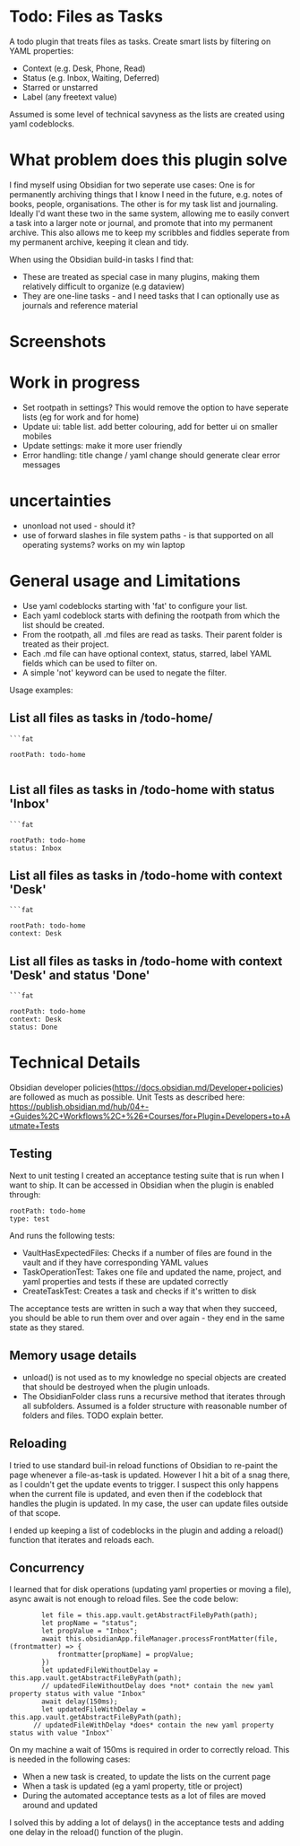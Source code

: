 
# Todo: Files as Tasks
A todo plugin that treats files as tasks. Create smart lists by filtering on YAML properties:
- Context (e.g. Desk, Phone, Read)
- Status (e.g. Inbox, Waiting, Deferred)
- Starred or unstarred
- Label (any freetext value) 

Assumed is some level of technical savyness as the lists are created using yaml codeblocks.

# What problem does this plugin solve
I find myself using Obsidian for two seperate use cases: One is for permanently archiving things that I know I need in the future, e.g. notes of books, people, organisations. The other is for my task list and journaling. Ideally I'd want these two in the same system, allowing me to easily convert a task into a larger note or journal, and promote that into my permanent archive. This also allows me to keep my scribbles and fiddles seperate from my permanent archive, keeping it clean and tidy.

When using the Obsidian build-in tasks I find that:
- These are treated as special case in many plugins, making them relatively difficult to organize (e.g dataview)
- They are one-line tasks - and I need tasks that I can optionally use as journals and reference material

# Screenshots

# Work in progress
- Set rootpath in settings? This would remove the option to have seperate lists (eg for work and for home)
- Update ui: table list. add better colouring, add for better ui on smaller mobiles
- Update settings: make it more user friendly
- Error handling: title change / yaml change should generate clear error messages

# uncertainties
- unonload not used - should it?
- use of forward slashes in file system paths - is that supported on all operating systems? works on my win laptop

# General usage and Limitations 

- Use yaml codeblocks starting with 'fat' to configure your list.
- Each yaml codeblock starts with defining the rootpath from which the list should be created.
- From the rootpath, all .md files are read as tasks. Their parent folder is treated as their project.
- Each .md file can have optional context, status, starred, label YAML fields which can be used to filter on.
- A simple 'not' keyword can be used to negate the filter.

Usage examples:

## List all files as tasks in /todo-home/

```code
```fat

rootPath: todo-home

```

```
```

## List all files as tasks in /todo-home with status 'Inbox' 

```code
```fat

rootPath: todo-home
status: Inbox
```

## List all files as tasks in /todo-home with context 'Desk'

```code
```fat

rootPath: todo-home
context: Desk
```

## List all files as tasks in /todo-home with context 'Desk' and status 'Done'

```code
```fat

rootPath: todo-home
context: Desk
status: Done
```

# Technical Details

Obsidian developer policies(https://docs.obsidian.md/Developer+policies)  are followed as much as possible.
Unit Tests as described here: https://publish.obsidian.md/hub/04+-+Guides%2C+Workflows%2C+%26+Courses/for+Plugin+Developers+to+Autmate+Tests


## Testing
Next to unit testing I created an acceptance testing suite that is run when I want to ship. It can be accessed in Obsidian when the plugin is enabled through:

```fat
rootPath: todo-home
type: test
```
And runs the following tests:
- VaultHasExpectedFiles: Checks if a number of files are found in the vault and if they have corresponding YAML values
- TaskOperationTest: Takes one file and updated the name, project, and yaml properties and tests if these are updated correctly
- CreateTaskTest: Creates a task and checks if it's written to disk

The acceptance tests are written in such a way that when they succeed, you should be able to run them over and over again - they end in the same state as they stared. 

## Memory usage details

- unload() is not used as to my knowledge no special objects are created that should be destroyed when the plugin unloads.
- The ObsidianFolder class runs a recursive method that iterates through all subfolders. Assumed is a folder structure with reasonable number of folders and files. TODO explain better.

## Reloading
I tried to use standard buil-in reload functions of Obsidian to re-paint the page whenever a file-as-task is updated. However I hit a bit of a snag there, as I couldn't get the update events to trigger. I suspect this only happens when the current file is updated, and even then if the codeblock that handles the plugin is updated. In my case, the user can update files outside of that scope. 

I ended up keeping a list of codeblocks in the plugin and adding a reload() function that iterates and reloads each.

## Concurrency
I learned that for disk operations (updating yaml properties or moving a file), async await is not enough to reload files. See the code below:
```code
        let file = this.app.vault.getAbstractFileByPath(path);
        let propName = "status";
        let propValue = "Inbox";
        await this.obsidianApp.fileManager.processFrontMatter(file,(frontmatter) => {
            frontmatter[propName] = propValue;
        })
        let updatedFileWithoutDelay = this.app.vault.getAbstractFileByPath(path);
        // updatedFileWithoutDelay does *not* contain the new yaml property status with value "Inbox"
        await delay(150ms);
        let updatedFileWithDelay = this.app.vault.getAbstractFileByPath(path);
      // updatedFileWithDelay *does* contain the new yaml property status with value "Inbox"`
```
On my machine a wait of 150ms is required in order to correctly reload. This is needed in the following cases:
- When a new task is created, to update the lists on the current page
- When a task is updated (eg a yaml property, title or project)
- During the automated acceptance tests as a lot of files are moved around and updated

I solved this by adding a lot of delays() in the acceptance tests and adding one delay in the reload() function of the plugin.

